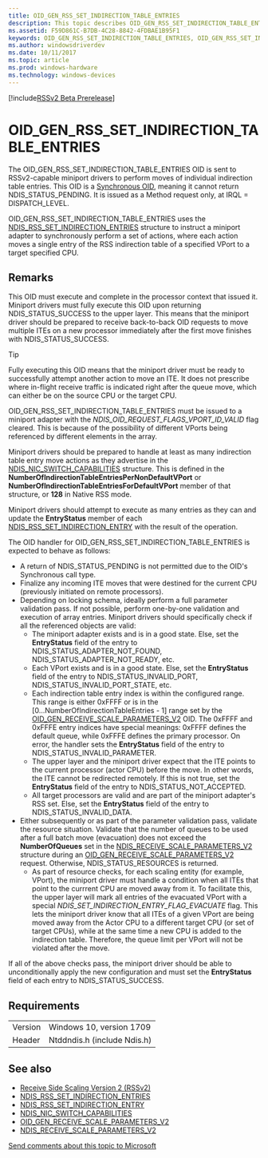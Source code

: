 ```yaml
---
title: OID_GEN_RSS_SET_INDIRECTION_TABLE_ENTRIES
description: This topic describes OID_GEN_RSS_SET_INDIRECTION_TABLE_ENTRIES
ms.assetid: F59D861C-B7DB-4C28-8842-4FDBAE1B95F1
keywords: OID_GEN_RSS_SET_INDIRECTION_TABLE_ENTRIES, OID_GEN_RSS_SET_INDIRECTION_TABLE_ENTRIES RSSv2
ms.author: windowsdriverdev
ms.date: 10/11/2017
ms.topic: article
ms.prod: windows-hardware
ms.technology: windows-devices
---
```


[!include[RSSv2 Beta Prerelease](../rssv2-beta-prerelease.md)]

# OID_GEN_RSS_SET_INDIRECTION_TABLE_ENTRIES

The OID_GEN_RSS_SET_INDIRECTION_TABLE_ENTRIES OID is sent to RSSv2-capable miniport drivers to perform moves of individual indirection table entries. This OID is a [Synchronous OID](synchronous-oid-request-interface-in-ndis-6-80.md), meaning it cannot return NDIS_STATUS_PENDING. It is issued as a Method request only, at IRQL = DISPATCH_LEVEL. 

OID_GEN_RSS_SET_INDIRECTION_TABLE_ENTRIES uses the [NDIS_RSS_SET_INDIRECTION_ENTRIES](https://msdn.microsoft.com/library/windows/hardware/9AB69EC6-FE78-4242-89C7-D36AA16676BF) structure to instruct a miniport adapter to synchronously perform a set of actions, where each action moves a single entry of the RSS indirection table of a specified VPort to a target specified CPU.

## Remarks

This OID must execute and complete in the processor context that issued it. Miniport drivers must fully execute this OID upon returning NDIS_STATUS_SUCCESS to the upper layer. This means that the miniport driver should be prepared to receive back-to-back OID requests to move multiple ITEs on a new processor immediately after the first move finishes with NDIS_STATUS_SUCCESS. 

> [!TIP]
> Fully executing this OID means that the miniport driver must be ready to successfully attempt another action to move an ITE. It does not prescribe where in-flight receive traffic is indicated right after the queue move, which can either be on the source CPU or the target CPU.

OID_GEN_RSS_SET_INDIRECTION_TABLE_ENTRIES must be issued to a miniport adapter with the *NDIS_OID_REQUEST_FLAGS_VPORT_ID_VALID* flag cleared. This is because of the possibility of different VPorts being referenced by different elements in the array.

Miniport drivers should be prepared to handle at least as many indirection table entry move actions as they advertise in the [NDIS_NIC_SWITCH_CAPABILITIES](https://msdn.microsoft.com/library/windows/hardware/ff566583) structure. This is defined in the **NumberOfIndirectionTableEntriesPerNonDefaultVPort** or **NumberOfIndirectionTableEntriesForDefaultVPort** member of that structure, or **128** in Native RSS mode.

Miniport drivers should attempt to execute as many entries as they can and update the **EntryStatus** member of each [NDIS_RSS_SET_INDIRECTION_ENTRY](https://msdn.microsoft.com/library/windows/hardware/4430E19F-C603-4C52-8FC8-C36197FD2996) with the result of the operation.

The OID handler for OID_GEN_RSS_SET_INDIRECTION_TABLE_ENTRIES is expected to behave as follows:

- A return of NDIS_STATUS_PENDING is not permitted due to the OID's Synchronous call type.
- Finalize any incoming ITE moves that were destined for the current CPU (previously initiated on remote processors). 
- Depending on locking schema, ideally perform a full parameter validation pass. If not possible, perform one-by-one validation and execution of array entries. Miniport drivers should specifically check if all the referenced objects are valid:
    - The miniport adapter exists and is in a good state. Else, set the **EntryStatus** field of the entry to NDIS_STATUS_ADAPTER_NOT_FOUND, NDIS_STATUS_ADAPTER_NOT_READY, etc.
    - Each VPort exists and is in a good state. Else, set the **EntryStatus** field of the entry to NDIS_STATUS_INVALID_PORT, NDIS_STATUS_INVALID_PORT_STATE, etc.
    - Each indirection table entry index is within the configured range. This range is either 0xFFFF or is in the [0...NumberOfIndirectionTableEntries - 1] range set by the [OID_GEN_RECEIVE_SCALE_PARAMETERS_V2](oid-gen-receive-scale-parameters-v2.md) OID. The 0xFFFF and 0xFFFE entry indices have special meanings: 0xFFFF defines the default queue, while 0xFFFE defines the primary processor. On error, the handler sets the **EntryStatus** field of the entry to NDIS_STATUS_INVALID_PARAMETER.
    - The upper layer and the miniport driver expect that the ITE points to the current processor (actor CPU) before the move. In other words, the ITE cannot be redirected remotely. If this is not true, set the **EntryStatus** field of the entry to NDIS_STATUS_NOT_ACCEPTED.
    - All target processors are valid and are part of the miniport adapter's RSS set. Else, set the **EntryStatus** field of the entry to NDIS_STATUS_INVALID_DATA.
- Either subsequently or as part of the parameter validation pass, validate the resource situation. Validate that the number of queues to be used after a full batch move (evacuation) does not exceed the **NumberOfQueues** set in the [NDIS_RECEIVE_SCALE_PARAMETERS_V2](https://msdn.microsoft.com/library/windows/hardware/96EAB6EE-BF9A-46AD-8DED-5D9BD2B6F219) structure during an [OID_GEN_RECEIVE_SCALE_PARAMETERS_V2](oid-gen-receive-scale-parameters-v2.md) request. Otherwise, NDIS_STATUS_RESOURCES is returned. 
    - As part of resource checks, for each scaling entity (for example, VPort), the miniport driver must handle a condition when all ITEs that point to the currrent CPU are moved away from it. To facilitate this, the upper layer will mark all entries of the evacuated VPort with a special *NDIS_SET_INDIRECTION_ENTRY_FLAG_EVACUATE* flag. This lets the miniport driver know that all ITEs of a given VPort are being moved away from the Actor CPU to a different target CPU (or set of target CPUs), while at the same time a new CPU is added to the indirection table. Therefore, the queue limit per VPort will not be violated after the move.

If all of the above checks pass, the miniport driver should be able to unconditionally apply the new configuration and must set the **EntryStatus** field of each entry to NDIS_STATUS_SUCCESS.

## Requirements

| | |
| --- | --- |
| Version | Windows 10, version 1709 |
| Header | Ntddndis.h (include Ndis.h) |

## See also

- [Receive Side Scaling Version 2 (RSSv2)](receive-side-scaling-version-2-rssv2-.md)
- [NDIS_RSS_SET_INDIRECTION_ENTRIES](https://msdn.microsoft.com/library/windows/hardware/9AB69EC6-FE78-4242-89C7-D36AA16676BF)
- [NDIS_RSS_SET_INDIRECTION_ENTRY](https://msdn.microsoft.com/library/windows/hardware/4430E19F-C603-4C52-8FC8-C36197FD2996)
- [NDIS_NIC_SWITCH_CAPABILITIES](https://msdn.microsoft.com/library/windows/hardware/ff566583)
- [OID_GEN_RECEIVE_SCALE_PARAMETERS_V2](oid-gen-receive-scale-parameters-v2.md)
- [NDIS_RECEIVE_SCALE_PARAMETERS_V2](https://msdn.microsoft.com/library/windows/hardware/96EAB6EE-BF9A-46AD-8DED-5D9BD2B6F219)

[Send comments about this topic to Microsoft](mailto:wsddocfb@microsoft.com?subject=Documentation%20feedback%20%5Bp_mb\p_mb%5D:%20Planning%20your%20APN%20database%20submission%20%20RELEASE:%20%281/18/2017%29&body=%0A%0APRIVACY%20STATEMENT%0A%0AWe%20use%20your%20feedback%20to%20improve%20the%20documentation.%20We%20don't%20use%20your%20email%20address%20for%20any%20other%20purpose,%20and%20we'll%20remove%20your%20email%20address%20from%20our%20system%20after%20the%20issue%20that%20you're%20reporting%20is%20fixed.%20While%20we're%20working%20to%20fix%20this%20issue,%20we%20might%20send%20you%20an%20email%20message%20to%20ask%20for%20more%20info.%20Later,%20we%20might%20also%20send%20you%20an%20email%20message%20to%20let%20you%20know%20that%20we've%20addressed%20your%20feedback.%0A%0AFor%20more%20info%20about%20Microsoft's%20privacy%20policy,%20see%20http://privacy.microsoft.com/default.aspx. "Send comments about this topic to Microsoft")